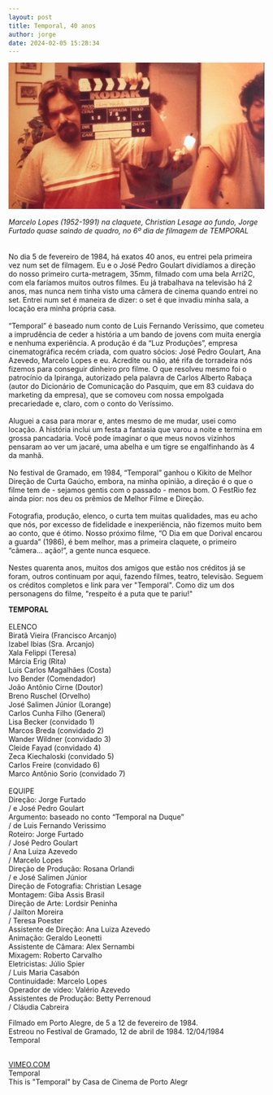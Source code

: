 ```yaml
---
layout: post
title: Temporal, 40 anos
author: jorge
date: 2024-02-05 15:28:34
---
```



![](/uploads/temporal-claq.jpg)

*Marcelo Lopes (1952-1991) na claquete, Christian Lesage ao fundo, Jorge Furtado quase saindo de quadro, no 6º dia de filmagem de TEMPORAL*\
\
\
No dia 5 de fevereiro de 1984, há exatos 40 anos, eu entrei pela primeira vez num set de filmagem. Eu e o José Pedro Goulart dividíamos a direção do nosso primeiro curta-metragem, 35mm, filmado com uma bela Arri2C, com ela faríamos muitos outros filmes. Eu já trabalhava na televisão há 2 anos, mas nunca nem tinha visto uma câmera de cinema quando entrei no set. Entrei num set é maneira de dizer: o set é que invadiu minha sala, a locação era minha própria casa.\
\
“Temporal” é baseado num conto de Luis Fernando Veríssimo, que cometeu a imprudência de ceder a história a um bando de jovens com muita energia e nenhuma experiência. A produção é da “Luz Produções”, empresa cinematográfica recém criada, com quatro sócios: José Pedro Goulart, Ana Azevedo, Marcelo Lopes e eu. Acredite ou não, até rifa de torradeira nós fizemos para conseguir dinheiro pro filme. O que resolveu mesmo foi o patrocínio da Ipiranga, autorizado pela palavra de Carlos Alberto Rabaça (autor do Dicionário de Comunicação do Pasquim, que em 83 cuidava do marketing da empresa), que se comoveu com nossa empolgada precariedade e, claro, com o conto do Veríssimo.\
\
Aluguei a casa para morar e, antes mesmo de me mudar, usei como locação. A história inclui um festa a fantasia que varou a noite e termina em grossa pancadaria. Você pode imaginar o que meus novos vizinhos pensaram ao ver um jacaré, uma abelha e um tigre se engalfinhando às 4 da manhã.\
\
No festival de Gramado, em 1984, “Temporal” ganhou o Kikito de Melhor Direção de Curta Gaúcho, embora, na minha opinião, a direção é o que o filme tem de - sejamos gentis com o passado - menos bom. O FestRio fez ainda pior: nos deu os prêmios de Melhor Filme e Direção.\
\
Fotografia, produção, elenco, o curta tem muitas qualidades, mas eu acho que nós, por excesso de fidelidade e inexperiência, não fizemos muito bem ao conto, que é ótimo. Nosso próximo filme, “O Dia em que Dorival encarou a guarda” (1986), é bem melhor, mas a primeira claquete, o primeiro “câmera... ação!”, a gente nunca esquece.\
\
Nestes quarenta anos, muitos dos amigos que estão nos créditos já se foram, outros continuam por aqui, fazendo filmes, teatro, televisão. Seguem os créditos completos e link para ver "Temporal". Como diz um dos personagens do filme, "respeito é a puta que te pariu!"

**TEMPORAL**\
\
ELENCO\
Biratã Vieira (Francisco Arcanjo)\
Izabel Ibias (Sra. Arcanjo)\
Xala Felippi (Teresa)\
Márcia Erig (Rita)\
Luis Carlos Magalhães (Costa)\
Ivo Bender (Comendador)\
João Antônio Cirne (Doutor)\
Breno Ruschel (Orvelho)\
José Salimen Júnior (Lorange)\
Carlos Cunha Filho (General)\
Lisa Becker (convidado 1)\
Marcos Breda (convidado 2)\
Wander Wildner (convidado 3)\
Cleide Fayad (convidado 4)\
Zeca Kiechaloski (convidado 5)\
Carlos Freire (convidado 6)\
Marco Antônio Sorio (convidado 7)\
\
EQUIPE\
Direção: Jorge Furtado\
/ e José Pedro Goulart\
Argumento: baseado no conto “Temporal na Duque”\
/ de Luis Fernando Verissimo\
Roteiro: Jorge Furtado\
/ José Pedro Goulart\
/ Ana Luiza Azevedo\
/ Marcelo Lopes\
Direção de Produção: Rosana Orlandi\
/ e José Salimen Júnior\
Direção de Fotografia: Christian Lesage\
Montagem: Giba Assis Brasil\
Direção de Arte: Lordsir Peninha\
/ Jailton Moreira\
/ Teresa Poester\
Assistente de Direção: Ana Luiza Azevedo\
Animação: Geraldo Leonetti\
Assistente de Câmara: Alex Sernambi\
Mixagem: Roberto Carvalho\
Eletricistas: Júlio Spier\
/ Luis Maria Casabón\
Continuidade: Marcelo Lopes\
Operador de vídeo: Valério Azevedo\
Assistentes de Produção: Betty Perrenoud\
/ Cláudia Cabreira

Filmado em Porto Alegre, de 5 a 12 de fevereiro de 1984.\
Estreou no Festival de Gramado, 12 de abril de 1984. 12/04/1984\
Temporal

\
[VIMEO.COM](<>)\
Temporal\
This is "Temporal" by Casa de Cinema de Porto Alegr





<!--EndFragment-->